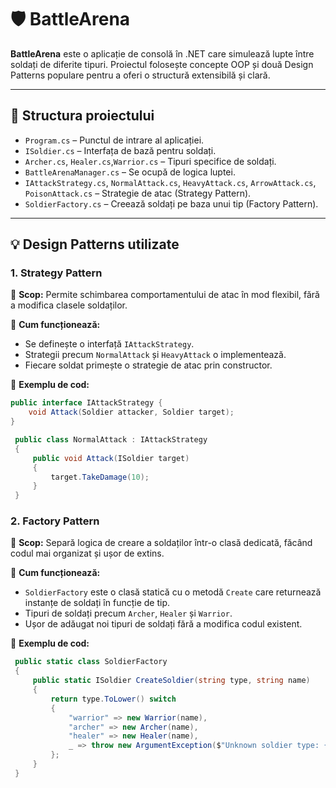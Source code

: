 # 🛡️ BattleArena

**BattleArena** este o aplicație de consolă în .NET care simulează lupte între soldați de diferite tipuri. Proiectul folosește concepte OOP și două Design Patterns populare pentru a oferi o structură extensibilă și clară.

---

## 📁 Structura proiectului

- `Program.cs` – Punctul de intrare al aplicației.
- `ISoldier.cs` – Interfața de bază pentru soldați.
- `Archer.cs`, `Healer.cs`,`Warrior.cs` – Tipuri specifice de soldați.
- `BattleArenaManager.cs` – Se ocupă de logica luptei.
- `IAttackStrategy.cs`, `NormalAttack.cs`, `HeavyAttack.cs`, `ArrowAttack.cs`, `PoisonAttack.cs` – Strategie de atac (Strategy Pattern).
- `SoldierFactory.cs` – Creează soldați pe baza unui tip (Factory Pattern).

---

## 💡 Design Patterns utilizate

### 1. Strategy Pattern

🔹 **Scop:** Permite schimbarea comportamentului de atac în mod flexibil, fără a modifica clasele soldaților.

🔹 **Cum funcționează:**
- Se definește o interfață `IAttackStrategy`.
- Strategii precum `NormalAttack` și `HeavyAttack` o implementează.
- Fiecare soldat primește o strategie de atac prin constructor.

🔹 **Exemplu de cod:**
```csharp
public interface IAttackStrategy {
    void Attack(Soldier attacker, Soldier target);
}

 public class NormalAttack : IAttackStrategy
 {
     public void Attack(ISoldier target)
     {
         target.TakeDamage(10);
     }
 }
```

### 2. Factory Pattern

🔹 **Scop:** Separă logica de creare a soldaților într-o clasă dedicată, făcând codul mai organizat și ușor de extins.

🔹 **Cum funcționează:**
- `SoldierFactory` este o clasă statică cu o metodă `Create` care returnează instanțe de soldați în funcție de tip.
- Tipuri de soldați precum `Archer`, `Healer` și `Warrior`.
- Ușor de adăugat noi tipuri de soldați fără a modifica codul existent.

🔹 **Exemplu de cod:**
```csharp
 public static class SoldierFactory
 {
     public static ISoldier CreateSoldier(string type, string name)
     {
         return type.ToLower() switch
         {
             "warrior" => new Warrior(name),
             "archer" => new Archer(name),  
             "healer" => new Healer(name),
             _ => throw new ArgumentException($"Unknown soldier type: {type}")
         };
     }
 }
```
